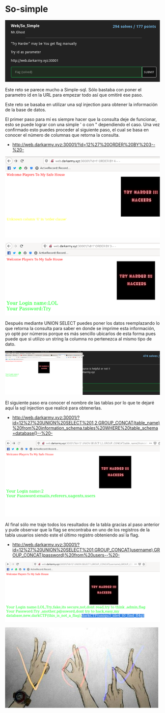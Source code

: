 # So-simple

![CTF](img/1.png)

Este reto se parece mucho a Simple-sql. Sólo bastaba con poner el parametro id en la URL para empezar todo así
que omitiré ese paso.

Este reto se basaba en utilizar una sql injection para obtener la información de la base de datos.

El primer paso para mí es siempre hacer que la consulta deje de funcionar, esto se puede lograr con una simple ' o con "
dependiendo el caso. Una vez confirmado esto puedes proceder al siguiente paso, el cual se basa en conocer
el número de columnas que retorna la consulta.

* http://web.darkarmy.xyz:30001/?id=12%27%20ORDER%20BY%203--%20-

![CTF](img/2.png)

![CTF](img/3.png)

Después mediante UNION SELECT puedes poner los datos reemplazando lo que retorna la consulta para saber en donde se imprime 
esta información, yo opté por números porque es más sencillo ubicarlos de esta forma pues puede que si utilizo un string
la columna no pertenezca al mismo tipo de dato.

![CTF](img/4.png)

El siguiente paso era conocer el nombre de las tablas por lo que te dejaré aquí la sql injection que realicé para obtenerlas.

* http://web.darkarmy.xyz:30001/?id=12%27%20UNION%20SELECT%201,2,GROUP_CONCAT(table_name)%20from%20information_schema.tables%20WHERE%20table_schema=database()--%20-

![CTF](img/5.png)

Al final sólo me traje todos los resultados de la tabla gracias al paso anterior y pude observar que la flag se encontraba en uno de los registros de la tabla usuarios siendo este el último registro obteniendo así la flag.

* http://web.darkarmy.xyz:30001/?id=12%27%20UNION%20SELECT%201,GROUP_CONCAT(username),GROUP_CONCAT(password)%20from%20users--%20-

![CTF](img/6.png)

![VON](../../von.jpg)